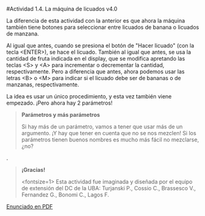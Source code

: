 #Actividad 1.4. La máquina de licuados v4.0

La diferencia de esta actividad con la anterior es que ahora la máquina también tiene
botones para seleccionar entre licuados de banana o licuados de manzana.

Al igual que antes, cuando se presiona el botón de "Hacer licuado" (con la tecla <ENTER\>), se hace el licuado.
También al igual que antes, se usa la cantidad de fruta indicada en el display, 
que se modifica apretando las teclas <S\> y <A\> para incrementar o decrementar la cantidad, respectivamente.
Pero a diferencia que antes, ahora podemos usar las letras <B\> o <M\> para indicar si el licuado debe ser
de bananas o de manzanas, respectivamente.

La idea es usar un único procedimiento, y esta vez también viene empezado. 
¡Pero ahora hay 2 parámetros!

> **Parámetros y más parámetros**
>
> Si hay más de un parámetro, vamos a tener que usar más de un argumento.
> ¡Y hay que tener en cuenta que no se nos mezclen!
> Si los parámetros tienen buenos nombres es mucho más fácil no mezclarse, ¿no?

.

> **¡Gracias!**
>
> <fontsize=1>
> Esta actividad fue imaginada y diseñada por el equipo de extensión del DC de la UBA: 
> Turjanski P., Cossio C., Brassesco V.,  Fernandez G., Bonomi C., Lagos F.
> </fontsize>


[Enunciado en PDF][PDF]

[PDF]: 
https://raw.githubusercontent.com/gobstones/laprogramacionysudidactica2/master/Proyectos/2.Par%C3%A1metros%20y%20Entrada-Salida/1.3.La%20m%C3%A1quina%20de%20licuados%20v3.0/assets/resources/description.pdf "Enunciado de 'La máquina de licuados v3.0' en PDF"